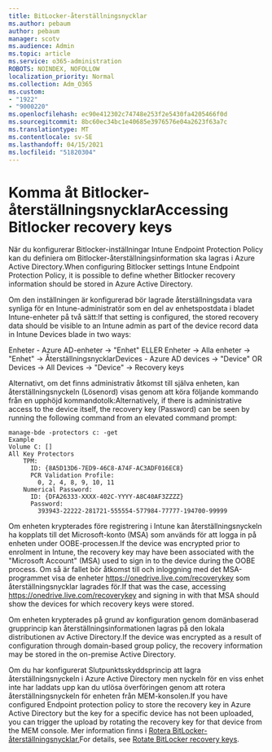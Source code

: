 ```yaml
---
title: BitLocker-återställningsnycklar
ms.author: pebaum
author: pebaum
manager: scotv
ms.audience: Admin
ms.topic: article
ms.service: o365-administration
ROBOTS: NOINDEX, NOFOLLOW
localization_priority: Normal
ms.collection: Adm_O365
ms.custom:
- "1922"
- "9000220"
ms.openlocfilehash: ec90e412302c74748e253f2e5430fa4205466f0d
ms.sourcegitcommit: 8bc60ec34bc1e40685e3976576e04a2623f63a7c
ms.translationtype: MT
ms.contentlocale: sv-SE
ms.lasthandoff: 04/15/2021
ms.locfileid: "51820304"
---
```

# <a name="accessing-bitlocker-recovery-keys"></a><span data-ttu-id="f760e-102">Komma åt Bitlocker-återställningsnycklar</span><span class="sxs-lookup"><span data-stu-id="f760e-102">Accessing Bitlocker recovery keys</span></span>

<span data-ttu-id="f760e-103">När du konfigurerar Bitlocker-inställningar Intune Endpoint Protection Policy kan du definiera om Bitlocker-återställningsinformation ska lagras i Azure Active Directory.</span><span class="sxs-lookup"><span data-stu-id="f760e-103">When configuring Bitlocker settings Intune Endpoint Protection Policy, it is possible to define whether Bitlocker recovery information should be stored in Azure Active Directory.</span></span>

<span data-ttu-id="f760e-104">Om den inställningen är konfigurerad bör lagrade återställningsdata vara synliga för en Intune-administratör som en del av enhetspostdata i bladet Intune-enheter på två sätt:</span><span class="sxs-lookup"><span data-stu-id="f760e-104">If that setting is configured, the stored recovery data should be visible to an Intune admin as part of the device record data in Intune Devices blade in two ways:</span></span>

<span data-ttu-id="f760e-105">Enheter - Azure AD-enheter -> "Enhet" ELLER Enheter -> Alla enheter -> "Enhet" -> Återställningsnycklar</span><span class="sxs-lookup"><span data-stu-id="f760e-105">Devices - Azure AD devices -> "Device"  OR Devices -> All Devices -> "Device" -> Recovery keys</span></span>

<span data-ttu-id="f760e-106">Alternativt, om det finns administrativ åtkomst till själva enheten, kan återställningsnyckeln (Lösenord) visas genom att köra följande kommando från en upphöjd kommandotolk:</span><span class="sxs-lookup"><span data-stu-id="f760e-106">Alternatively, if there is administrative access to the device itself, the recovery key (Password) can be seen by running the following command from an elevated command prompt:</span></span>

```
manage-bde -protectors c: -get
Example
Volume C: []
All Key Protectors
    TPM:
      ID: {8A5D13D6-7ED9-46C8-A74F-AC3ADF016EC8}
      PCR Validation Profile:
        0, 2, 4, 8, 9, 10, 11
    Numerical Password:
      ID: {DFA26333-XXXX-402C-YYYY-A8C40AF3ZZZZ}
      Password:
        393943-22222-281721-555554-577984-77777-194700-99999
```
<span data-ttu-id="f760e-107">Om enheten krypterades före registrering i Intune kan återställningsnyckeln ha kopplats till det Microsoft-konto (MSA) som används för att logga in på enheten under OOBE-processen.</span><span class="sxs-lookup"><span data-stu-id="f760e-107">If the device was encrypted prior to enrolment in Intune, the recovery key may have been associated with the "Microsoft Account" (MSA) used to sign in to the device during the OOBE process.</span></span> <span data-ttu-id="f760e-108">Om så är fallet bör åtkomst till och inloggning med det MSA-programmet visa de enheter  https://onedrive.live.com/recoverykey som återställningsnycklar lagrades för.</span><span class="sxs-lookup"><span data-stu-id="f760e-108">If that was the case, accessing  https://onedrive.live.com/recoverykey and signing in with that MSA should show the devices for which recovery keys were stored.</span></span>
 
<span data-ttu-id="f760e-109">Om enheten krypterades på grund av konfiguration genom domänbaserad grupprincip kan återställningsinformationen lagras på den lokala distributionen av Active Directory.</span><span class="sxs-lookup"><span data-stu-id="f760e-109">If the device was encrypted as a result of configuration through domain-based group policy, the recovery information may be stored in the on-premise Active Directory.</span></span>

<span data-ttu-id="f760e-110">Om du har konfigurerat Slutpunktsskyddsprincip att lagra återställningsnyckeln i Azure Active Directory men nyckeln för en viss enhet inte har laddats upp kan du utlösa överföringen genom att rotera återställningsnyckeln för enheten från MEM-konsolen.</span><span class="sxs-lookup"><span data-stu-id="f760e-110">If you have configured Endpoint protection policy to store the recovery key in Azure Active Directory but the key for a specific device has not been uploaded, you can trigger the upload by rotating the recovery key for that device from the MEM console.</span></span> <span data-ttu-id="f760e-111">Mer information finns i [Rotera BitLocker-återställningsnycklar.](https://docs.microsoft.com/mem/intune/protect/encrypt-devices#view-details-for-recovery-keys)</span><span class="sxs-lookup"><span data-stu-id="f760e-111">For details, see [Rotate BitLocker recovery keys](https://docs.microsoft.com/mem/intune/protect/encrypt-devices#view-details-for-recovery-keys).</span></span>


